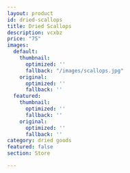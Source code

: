 ```yaml
---
layout: product
id: dried-scallops
title: Dried Scallops
description: vcxbz
price: "75"
images:
  default:
    thumbnail:
      optimized: ''
      fallback: "/images/scallops.jpg"
    original:
      optimized: ''
      fallback: ''
  featured:
    thumbnail:
      optimized: ''
      fallback: ''
    original:
      optimized: ''
      fallback: ''
category: dried goods
featured: false
section: Store

---
```

